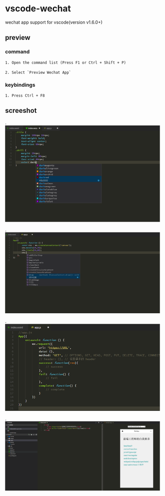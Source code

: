 # vscode-wechat 

wechat app support for vscode(version v1.6.0+)

## preview

### command

    1. Open the command list (Press F1 or Ctrl + Shift + P)

    2. Select `Preview Wechat App`

### keybindings

    1. Press Ctrl + F8

## screeshot

 . ![fileassociation](./screenshots/fileassociation.png)

 . ![intellisense](./screenshots/intellisense.png)

 . ![snippets](./screenshots/snippets.png)

 . ![preview](./screenshots/preview.png)